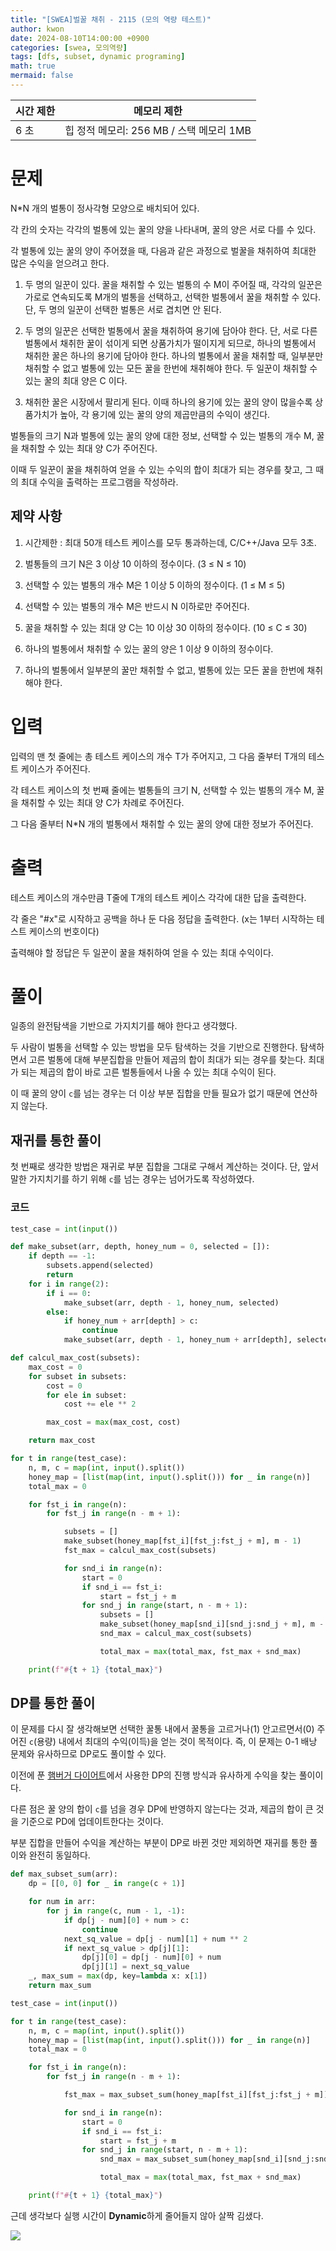 ```yaml
---
title: "[SWEA]벌꿀 채취 - 2115 (모의 역량 테스트)"
author: kwon
date: 2024-08-10T14:00:00 +0900
categories: [swea, 모의역량]
tags: [dfs, subset, dynamic programing]
math: true
mermaid: false
---
```


| 시간 제한 | 메모리 제한 |
| --- | --- |
| 6 초 | 힙 정적 메모리: 256 MB / 스택 메모리 1MB |

# 문제


N*N 개의 벌통이 정사각형 모양으로 배치되어 있다.

각 칸의 숫자는 각각의 벌통에 있는 꿀의 양을 나타내며, 꿀의 양은 서로 다를 수 있다.

각 벌통에 있는 꿀의 양이 주어졌을 때, 다음과 같은 과정으로 벌꿀을 채취하여 최대한 많은 수익을 얻으려고 한다.

1.  두 명의 일꾼이 있다. 꿀을 채취할 수 있는 벌통의 수 M이 주어질 때, 
    각각의 일꾼은 가로로 연속되도록 M개의 벌통을 선택하고, 선택한 벌통에서 꿀을 채취할 수 있다.
    단, 두 명의 일꾼이 선택한 벌통은 서로 겹치면 안 된다. 

2.  두 명의 일꾼은 선택한 벌통에서 꿀을 채취하여 용기에 담아야 한다.
    단, 서로 다른 벌통에서 채취한 꿀이 섞이게 되면 상품가치가 떨이지게 되므로, 하나의 벌통에서 채취한 꿀은 하나의 용기에 담아야 한다.
    하나의 벌통에서 꿀을 채취할 때, 일부분만 채취할 수 없고 벌통에 있는 모든 꿀을 한번에 채취해야 한다.
    두 일꾼이 채취할 수 있는 꿀의 최대 양은 C 이다.

3.  채취한 꿀은 시장에서 팔리게 된다. 이때 하나의 용기에 있는 꿀의 양이 많을수록 상품가치가 높아, 각   용기에 있는 꿀의 양의 제곱만큼의 수익이 생긴다.


벌통들의 크기 N과 벌통에 있는 꿀의 양에 대한 정보, 선택할 수 있는 벌통의 개수 M, 꿀을 채취할 수 있는 최대 양 C가 주어진다.

이때 두 일꾼이 꿀을 채취하여 얻을 수 있는 수익의 합이 최대가 되는 경우를 찾고, 그 때의 최대 수익을 출력하는 프로그램을 작성하라.

## 제약 사항

1. 시간제한 : 최대 50개 테스트 케이스를 모두 통과하는데, C/C++/Java 모두 3초.

2. 벌통들의 크기 N은 3 이상 10 이하의 정수이다. (3 ≤ N ≤ 10)

3. 선택할 수 있는 벌통의 개수 M은 1 이상 5 이하의 정수이다. (1 ≤ M ≤ 5)

4. 선택할 수 있는 벌통의 개수 M은 반드시 N 이하로만 주어진다.

5. 꿀을 채취할 수 있는 최대 양 C는 10 이상 30 이하의 정수이다. (10 ≤ C ≤ 30)

6. 하나의 벌통에서 채취할 수 있는 꿀의 양은 1 이상 9 이하의 정수이다.

7. 하나의 벌통에서 일부분의 꿀만 채취할 수 없고, 벌통에 있는 모든 꿀을 한번에 채취해야 한다.

# 입력

입력의 맨 첫 줄에는 총 테스트 케이스의 개수 T가 주어지고, 그 다음 줄부터 T개의 테스트 케이스가 주어진다.

각 테스트 케이스의 첫 번째 줄에는 벌통들의 크기 N, 선택할 수 있는 벌통의 개수 M, 꿀을 채취할 수 있는 최대 양 C가 차례로 주어진다.

그 다음 줄부터 N*N 개의 벌통에서 채취할 수 있는 꿀의 양에 대한 정보가 주어진다.

# 출력

테스트 케이스의 개수만큼 T줄에 T개의 테스트 케이스 각각에 대한 답을 출력한다.

각 줄은 "#x"로 시작하고 공백을 하나 둔 다음 정답을 출력한다. (x는 1부터 시작하는 테스트 케이스의 번호이다)

출력해야 할 정답은 두 일꾼이 꿀을 채취하여 얻을 수 있는 최대 수익이다.

# 풀이

일종의 완전탐색을 기반으로 가지치기를 해야 한다고 생각했다.

두 사람이 벌통을 선택할 수 있는 방법을 모두 탐색하는 것을 기반으로 진행한다. 탐색하면서 고른 벌통에 대해 부분집합을 만들어 제곱의 합이 최대가 되는 경우를 찾는다. 최대가 되는 제곱의 합이 바로 고른 벌통들에서 나올 수 있는 최대 수익이 된다.

이 때 꿀의 양이 `c`를 넘는 경우는 더 이상 부분 집합을 만들 필요가 없기 때문에 연산하지 않는다.

## 재귀를 통한 풀이

첫 번째로 생각한 방법은 재귀로 부분 집합을 그대로 구해서 계산하는 것이다. 단, 앞서 말한 가지치기를 하기 위해 `c`를 넘는 경우는 넘어가도록 작성하였다.

### 코드

```py
test_case = int(input())

def make_subset(arr, depth, honey_num = 0, selected = []):
    if depth == -1:
        subsets.append(selected)
        return
    for i in range(2):
        if i == 0:
            make_subset(arr, depth - 1, honey_num, selected)
        else:
            if honey_num + arr[depth] > c:
                continue
            make_subset(arr, depth - 1, honey_num + arr[depth], selected + [arr[depth]])

def calcul_max_cost(subsets):
    max_cost = 0
    for subset in subsets:
        cost = 0
        for ele in subset:
            cost += ele ** 2

        max_cost = max(max_cost, cost)

    return max_cost

for t in range(test_case):
    n, m, c = map(int, input().split())
    honey_map = [list(map(int, input().split())) for _ in range(n)]
    total_max = 0

    for fst_i in range(n):
        for fst_j in range(n - m + 1):

            subsets = []
            make_subset(honey_map[fst_i][fst_j:fst_j + m], m - 1)
            fst_max = calcul_max_cost(subsets)

            for snd_i in range(n):
                start = 0
                if snd_i == fst_i:
                    start = fst_j + m
                for snd_j in range(start, n - m + 1):
                    subsets = []
                    make_subset(honey_map[snd_i][snd_j:snd_j + m], m - 1)
                    snd_max = calcul_max_cost(subsets)

                    total_max = max(total_max, fst_max + snd_max)

    print(f"#{t + 1} {total_max}")
```

## DP를 통한 풀이

이 문제를 다시 잘 생각해보면 선택한 꿀통 내에서 꿀통을 고르거나(1) 안고르면서(0) 주어진 `c`(용량) 내에서 최대의 수익(이득)을 얻는 것이 목적이다. 즉, 이 문제는 0-1 배낭 문제와 유사하므로 DP로도 풀이할 수 있다.

이전에 푼 [햄버거 다이어트](/posts/swea_5215/)에서 사용한 DP의 진행 방식과 유사하게 수익을 찾는 풀이이다.

다른 점은 꿀 양의 합이 `c`를 넘을 경우 DP에 반영하지 않는다는 것과, 제곱의 합이 큰 것을 기준으로 PD에 업데이트한다는 것이다.

부분 집합을 만들어 수익을 계산하는 부분이 DP로 바뀐 것만 제외하면 재귀를 통한 풀이와 완전히 동일하다.

```py
def max_subset_sum(arr):
    dp = [[0, 0] for _ in range(c + 1)]

    for num in arr:
        for j in range(c, num - 1, -1):
            if dp[j - num][0] + num > c:
                continue
            next_sq_value = dp[j - num][1] + num ** 2
            if next_sq_value > dp[j][1]:
                dp[j][0] = dp[j - num][0] + num
                dp[j][1] = next_sq_value
    _, max_sum = max(dp, key=lambda x: x[1])
    return max_sum

test_case = int(input())

for t in range(test_case):
    n, m, c = map(int, input().split())
    honey_map = [list(map(int, input().split())) for _ in range(n)]
    total_max = 0

    for fst_i in range(n):
        for fst_j in range(n - m + 1):

            fst_max = max_subset_sum(honey_map[fst_i][fst_j:fst_j + m])

            for snd_i in range(n):
                start = 0
                if snd_i == fst_i:
                    start = fst_j + m
                for snd_j in range(start, n - m + 1):
                    snd_max = max_subset_sum(honey_map[snd_i][snd_j:snd_j + m])

                    total_max = max(total_max, fst_max + snd_max)

    print(f"#{t + 1} {total_max}")
```

근데 생각보다 실행 시간이 **Dynamic**하게 줄어들지 않아 살짝 김샜다.

![](/posting_imgs/swea2115.png)